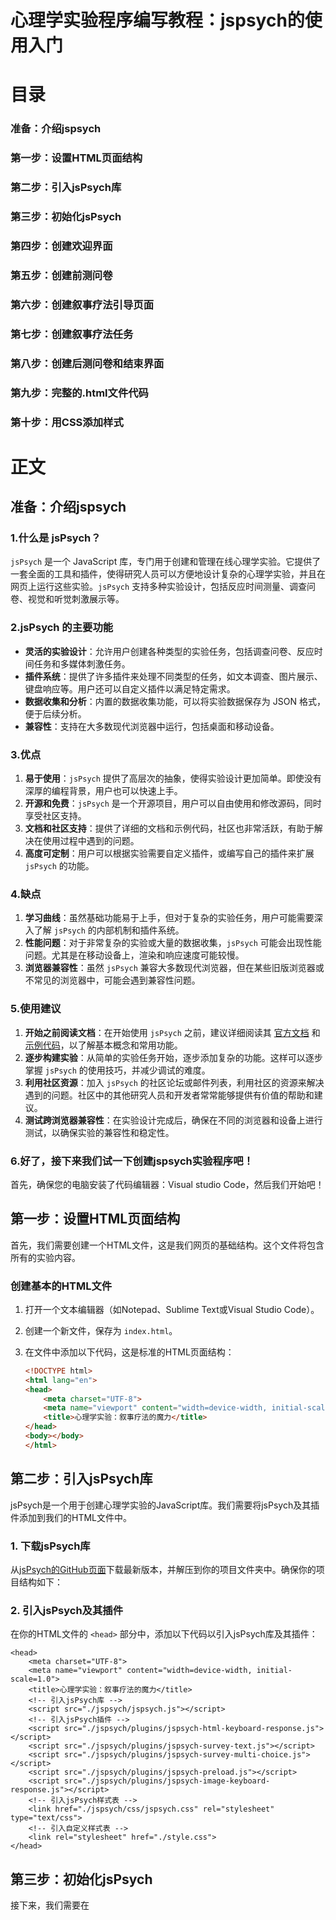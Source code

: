 # 心理学实验程序编写教程：jspsych的使用入门
# 目录

### 准备：介绍jspsych
### 第一步：设置HTML页面结构
### 第二步：引入jsPsych库
### 第三步：初始化jsPsych ##
### 第四步：创建欢迎界面 ##
### 第五步：创建前测问卷 ##
### 第六步：创建叙事疗法引导页面 ##
### 第七步：创建叙事疗法任务 ##
### 第八步：创建后测问卷和结束界面 ##
### 第九步：完整的.html文件代码 ##
### 第十步：用CSS添加样式 ###

# 正文
## 准备：介绍jspsych

### 1.什么是 jsPsych？

`jsPsych` 是一个 JavaScript 库，专门用于创建和管理在线心理学实验。它提供了一套全面的工具和插件，使得研究人员可以方便地设计复杂的心理学实验，并且在网页上运行这些实验。`jsPsych` 支持多种实验设计，包括反应时间测量、调查问卷、视觉和听觉刺激展示等。

### 2.jsPsych 的主要功能

- **灵活的实验设计**：允许用户创建各种类型的实验任务，包括调查问卷、反应时间任务和多媒体刺激任务。
- **插件系统**：提供了许多插件来处理不同类型的任务，如文本调查、图片展示、键盘响应等。用户还可以自定义插件以满足特定需求。
- **数据收集和分析**：内置的数据收集功能，可以将实验数据保存为 JSON 格式，便于后续分析。
- **兼容性**：支持在大多数现代浏览器中运行，包括桌面和移动设备。

### 3.优点

1. **易于使用**：`jsPsych` 提供了高层次的抽象，使得实验设计更加简单。即使没有深厚的编程背景，用户也可以快速上手。
2. **开源和免费**：`jsPsych` 是一个开源项目，用户可以自由使用和修改源码，同时享受社区支持。
3. **文档和社区支持**：提供了详细的文档和示例代码，社区也非常活跃，有助于解决在使用过程中遇到的问题。
4. **高度可定制**：用户可以根据实验需要自定义插件，或编写自己的插件来扩展 `jsPsych` 的功能。

### 4.缺点

1. **学习曲线**：虽然基础功能易于上手，但对于复杂的实验任务，用户可能需要深入了解 `jsPsych` 的内部机制和插件系统。
2. **性能问题**：对于非常复杂的实验或大量的数据收集，`jsPsych` 可能会出现性能问题。尤其是在移动设备上，渲染和响应速度可能较慢。
3. **浏览器兼容性**：虽然 `jsPsych` 兼容大多数现代浏览器，但在某些旧版浏览器或不常见的浏览器中，可能会遇到兼容性问题。

### 5.使用建议

1. **开始之前阅读文档**：在开始使用 `jsPsych` 之前，建议详细阅读其 [官方文档](https://www.jspsych.org/) 和 [示例代码](https://www.jspsych.org/examples/)，以了解基本概念和常用功能。
2. **逐步构建实验**：从简单的实验任务开始，逐步添加复杂的功能。这样可以逐步掌握 `jsPsych` 的使用技巧，并减少调试的难度。
3. **利用社区资源**：加入 `jsPsych` 的社区论坛或邮件列表，利用社区的资源来解决遇到的问题。社区中的其他研究人员和开发者常常能够提供有价值的帮助和建议。
4. **测试跨浏览器兼容性**：在实验设计完成后，确保在不同的浏览器和设备上进行测试，以确保实验的兼容性和稳定性。

### 6.好了，接下来我们试一下创建jspsych实验程序吧！

首先，确保您的电脑安装了代码编辑器：Visual studio Code，然后我们开始吧！

## 第一步：设置HTML页面结构

首先，我们需要创建一个HTML文件，这是我们网页的基础结构。这个文件将包含所有的实验内容。

### 创建基本的HTML文件

1. 打开一个文本编辑器（如Notepad、Sublime Text或Visual Studio Code）。
2. 创建一个新文件，保存为 `index.html`。
3. 在文件中添加以下代码，这是标准的HTML页面结构：

    ```html
    <!DOCTYPE html>
    <html lang="en">
    <head>
        <meta charset="UTF-8">
        <meta name="viewport" content="width=device-width, initial-scale=1.0">
        <title>心理学实验：叙事疗法的魔力</title>
    </head>
    <body></body>
    </html>
    ```
## 第二步：引入jsPsych库

jsPsych是一个用于创建心理学实验的JavaScript库。我们需要将jsPsych及其插件添加到我们的HTML文件中。

### 1. 下载jsPsych库

从[jsPsych的GitHub页面](https://github.com/jspsych/jsPsych)下载最新版本，并解压到你的项目文件夹中。确保你的项目结构如下：
### 2. 引入jsPsych及其插件

在你的HTML文件的 `<head>` 部分中，添加以下代码以引入jsPsych库及其插件：

```
<head>
    <meta charset="UTF-8">
    <meta name="viewport" content="width=device-width, initial-scale=1.0">
    <title>心理学实验：叙事疗法的魔力</title>
    <!-- 引入jsPsych库 -->
    <script src="./jspsych/jspsych.js"></script>
    <!-- 引入jsPsych插件 -->
    <script src="./jspsych/plugins/jspsych-html-keyboard-response.js"></script>
    <script src="./jspsych/plugins/jspsych-survey-text.js"></script>
    <script src="./jspsych/plugins/jspsych-survey-multi-choice.js"></script>
    <script src="./jspsych/plugins/jspsych-preload.js"></script>
    <script src="./jspsych/plugins/jspsych-image-keyboard-response.js"></script>
    <!-- 引入jsPsych样式表 -->
    <link href="./jspsych/css/jspsych.css" rel="stylesheet" type="text/css">
    <!-- 引入自定义样式表 -->
    <link rel="stylesheet" href="./style.css">
</head>
```
## 第三步：初始化jsPsych ##
接下来，我们需要在 <script> 标签中初始化jsPsych。这一步是在网页加载完毕后，准备好jsPsych运行所需的环境。

1. 初始化jsPsych
在HTML文件的 <body> 部分中，添加一个 <script> 标签，并在其中初始化jsPsych：
```
    <body></body>
    <script>
    const jsPsych = initJsPsych(); // 初始化jsPsych
    </script>
```
### 完整代码:
```
<!DOCTYPE html>
<html lang="en">
<head>
    <meta charset="UTF-8">
    <meta name="viewport" content="width=device-width, initial-scale=1.0">
    <title>心理学实验：叙事疗法的魔力</title><!-- 初始化html -->
    <script src="./jspsych/jspsych.js"></script>
    <script src="./jspsych/plugin-html-keyboard-response.js"></script>
    <script src="./jspsych/plugin-survey-text.js"></script>
    <script src="./jspsych/plugin-survey-multi-choice.js"></script>
    <script src="./jspsych/plugin-preload.js"></script>
    <script src="./jspsych/plugin-image-keyboard-response.js"></script><!-- 初始化jspsych -->
    <link href="./jspsych/jspsych.css" rel="stylesheet" type="text/css">
    <link rel="stylesheet" href="./style.css"> <!-- 初始化CSS文件 -->
</head>
<body></body>
<script>
     const jsPsych = initJsPsych();/* 初始化jsPsych */
</script>
```
代码解析：
- `<!DOCTYPE html>`声明文档类型为HTML5。
- `<html lang="en">`定义HTML文档的语言为英语。
- `<head>`包含文档的元数据（如文档标题和引用的CSS、JavaScript文件）。
- `<meta charset="UTF-8">`设置字符编码为UTF-8。
- `<meta name="viewport" content="width=device-width, initial-scale=1.0">`确保页面在不同设备上正常显示。
- `<title>`定义网页标题。
- `<script>`引入jsPsych库和相关插件。
- `<link>`引入jsPsych的CSS文件和自定义样式文件。
- `<body>`文档的主体内容。


## 第四步：创建欢迎界面 ##
现在我们可以开始创建实验的第一个部分——欢迎界面。这个界面将向参与者展示一个欢迎信息，并等待他们按下任意键继续，包括：
- 1.创建一个名为 welcome 的变量，用于存储欢迎界面的配置信息。

- 2.设置类型为 jsPsychHtmlKeyboardResponse，表示这是一个HTML键盘响应类型的任务。

- 3.在 stimulus 属性中，定义要显示的HTML内容。这段HTML内容将显示一段欢迎辞，并指导参与者按任意键开始实验。

在 <script> 标签中，添加以下代码来创建一个欢迎界面：

```
<script>
    const jsPsych = initJsPsych(); // 初始化jsPsych

    // 欢迎界面
    var welcome = {
        type: jsPsychHtmlKeyboardResponse,
        stimulus: `<p id="end"><span style="color:red;font-size:50px;align-items: center;"><br><br>欢迎参加本次心理学实验</span><br><br><br><br><br><br>
                   <span style="font-weight:bold">本实验的目的是想让您了解并体验一种心理咨询的方法：叙事疗法<br><br>请保证周围环境安静并用心思考作答,相信您会藉此体会到叙事疗法的乐趣。</span><br><br><br><br><br><br><br><br><br>您的数据将会被上传到安全保密的实验数据库，仅作科研用途<br>
                   感谢您参与我们的实验，如果您准备好了,请按<span style="color: red">任意键</span>开始实验吧!</p>`
    };

    // 运行实验
    jsPsych.run([welcome]);
</script>
```
## 第五步：创建前测问卷 ##
前测问卷将收集参与者在实验开始前的一些基本信息和情绪状态。这部分问卷将使用jsPsych的 jspsych-survey-text 和 jspsych-survey-multi-choice 插件。
### 1. 创建前测问卷的文本部分
首先，我们创建一个包含开放性问题的前测问卷部分，包括：
- 1. 创建一个名为 `pretest1` 的变量，用于存储前测问卷的配置信息。
- 2. 设置类型为 `jsPsychSurveyText`，表示这是一个文本输入类型的问卷。
- 3. 在 `preamble` 属性中，定义问卷的前言。
- 4. 在 `questions` 属性中，定义具体的问题列表，每个问题包括 `prompt`、`rows` 和 `columns` 属性，分别表示问题的提示文本、行数和列数。
- 5. 设置 `button_label` 属性为 '继续'，表示按钮的标签。
 代码如下：
```
<script>
    const jsPsych = initJsPsych(); // 初始化jsPsych

    // 欢迎界面
    var welcome = {
        type: jsPsychHtmlKeyboardResponse,
        stimulus: `<p id="end"><span style="color:red;font-size:50px;align-items: center;"><br><br>欢迎参加本次心理学实验</span><br><br><br><br><br><br>
                   <span style="font-weight:bold">本实验的目的是想让您了解并体验一种心理咨询的方法：叙事疗法<br><br>请保证周围环境安静并用心思考作答,相信您会藉此体会到叙事疗法的乐趣。</span><br><br><br><br><br><br><br><br><br>您的数据将会被上传到安全保密的实验数据库，仅作科研用途<br>
                   感谢您参与我们的实验，如果您准备好了,请按<span style="color: red">任意键</span>开始实验吧!</p>`
    };

    // 前测问卷文本部分
    var pretest1 = {
        type: jsPsychSurveyText,
        preamble: '首先,请填写以下问卷',
        questions: [
            {prompt: '1.最近,最困扰您的问题是：', rows: 2, columns: 100},
            {prompt: '2.可以详细聊聊吗?', rows: 6, columns: 100},
            {prompt: '3.每次出现这个问题,您内心都会产生怎样的感受呢?', rows: 6, columns: 100},
        ],
        button_label: '继续',
    };

    // 运行实验
    jsPsych.run([welcome, pretest1]);
</script>
```
### 2. 创建前测问卷的选择题部分
接下来，我们创建一个包含选择题的前测问卷部分，包括：
- 1. 创建一个名为 `pretest2` 的变量，用于存储前测指标的配置信息。
- 2. 设置类型为 `jsPsychSurveyMultiChoice`，表示这是一个多选类型的问卷。
- 3. 在 `preamble` 属性中，定义问卷的前言。
- 4. 在 `questions` 属性中，定义具体的问题列表，每个问题包括 `prompt`、`name`、`options`、`required` 和 `horizontal` 属性，分别表示问题的提示文本、名称、选项、是否必填和是否水平排列。
- 5. 设置 `button_label` 属性为 '继续'，表示按钮的标签。
  代码如下：
```
<script>
    // 前测问卷选择题部分
    var pretest2 = {
        type: jsPsychSurveyMultiChoice,
        preamble: '请选择：',
        questions: [
            {
                prompt: "1.现在,您的心情如何？(1~10程度逐渐升高,1是极其低落,10是非常愉悦)",
                name: 'mood1', 
                options: ['1', '2', '3', '4', '5', '6', '7', '8', '9', '10'],
                required: true
            },
            {
                prompt: "2.最近一周,您内心的压力感受如何？(1~10程度逐渐升高,1是没有压力,10是非常大的压力)",
                name: 'stress1', 
                options: ['1', '2', '3', '4', '5', '6', '7', '8', '9', '10'],
                required: true
            }
        ],
        button_label: '继续'
    };
</script>
```

## 第六步：创建叙事疗法引导页面 ##
接下来，我们创建一个页面，用于引导参与者进入叙事疗法的情境,和欢迎界面一样，这部分将使用jspsych-html-keyboard-response插件。
```
     var illustrate = {
      type: jsPsychHtmlKeyboardResponse,
      stimulus: `<p id = illustrate><br><br><br><br><br><br><br><br><span style ="font-weight:bold">我们听过的故事影响着我们的生活，而我们所讲的故事定义了我们自己。
                  <br><br>您的问题一定给您带来了诸多烦恼吧，现在，请您深呼吸并尽量放松。</span><br><br><br><br><br>
                  接下来我们将给您呈现一系列图片来转换您的注意力。<br>
                  请您给每个图片编<span style ="color: red">两个截然不同</span>的故事。<br><br>
                  每个故事编完之后再总结一下这张图片给您的感受吧!<br><br><br>
                  不需说出来,请用心体会叙事带来的力量......<br>
                  (按<span style ="color: red">任意键</span>开始)</p>
                  `
     };
```

## 第七步：创建叙事疗法任务 ##
在这一步中，我们将创建一个页面，呈现图片让被试自己编故事，编完按空格进入下一页面。这部分将使用jspsych-survey-text插件，包括：
- 1. 创建一个名为 `preload` 的变量，用于存储实验前加载资源的配置信息。
- 2. 设置类型为 `jsPsychPreload`，表示这是一个资源预加载任务，确保在实验开始前，所有必需的资源都已经加载完成。
- 3. 设置 `auto_preload` 属性为 `true`，表示自动加载所有需要的资源。
- 4. 创建名为 `image1` 的变量，用于存储显示第一张图片的配置信息。
- 5. 设置类型为 `jsPsychImageKeyboardResponse`，表示这是一个图像键盘响应类型的任务。
- 6. 在 `stimulus` 属性中，指定图片的路径。设置 `render_on_canvas` 为 `false`，表示不在画布上渲染图像，直接显示图片。
- 7. 设置 `choices` 属性为 `[' ']`，表示参与者按空格键继续。
- 8. 设置 `stimulus_width` 为 `800`，定义图像的宽度。
- 9. 在 `prompt` 属性中，定义显示的提示文本，指导参与者按空格键继续。
- 10. 创建名为 `image2` 的变量，用于存储显示第二张图片的配置信息。设置与 `image1` 类似的属性，确保显示第二张图片。
代码如下：
```
<script>
     var preload = {
      type: jsPsychPreload,
      auto_preload: true
     };
     
     var image1 = {
     type: jsPsychImageKeyboardResponse,
     stimulus: './Stimuli/images/image3.jpg',
     render_on_canvas: false,
     choices: [' '],
     stimulus_width:800,
     prompt:'<p>按空格键继续</p>'
     };

     var image2 = {
     type: jsPsychImageKeyboardResponse,
     stimulus: './Stimuli/images/image2.jpg',
     render_on_canvas: false,
     choices: [' '],
     stimulus_width:800,
     prompt:'<p>按空格键继续</p>'
     };
</script>
```


## 第八步：创建后测问卷和结束界面 ##
最后，我们创建一个后测问卷和结束界面，感谢参与者并告知他们实验结束。这部分和前测问卷与说明界面用到的插件一样，实现方法参考前面这两个部分。
代码如下：
```
   /* 后测问卷 */
     var Post_test1 = {
      type: jsPsychSurveyText,
      preamble: '<p id = Post_test_premble>叙事是一种力量,找到新的叙事,您就找到了新的力量源泉,也就有了解决问题的资源。下面,请仔细思考下面的问题:</p>',
      questions: [
       {prompt: '1.如果要给您的问题给一个命名,根据它带来的感受,您会把它命名成:(比如:小房间、瘪掉的气球、大黑狗等等)',rows:1,columns:120},
       {prompt: '2.问什么给予它这个名字,您能详细地定义一下它么?', rows:2,columns:120},
       {prompt: '3.结合前面叙事的经验,请问您可以从另一个角度来描述自己的问题吗?', rows:6,columns:120},
       {prompt: '4.如此,结合您以前成功经验,您觉得这个问题可以从哪些角度尝试着解决呢?', rows:6,columns:120},
        ],          
        button_label : '继续',
     };

     /* 后测指标 */
     var Post_test2 = {
      type: jsPsychSurveyMultiChoice,
      preamble: '<p id = Post_test2_preamble><span style = "color: red">恭喜您!</span><br><br>通过对叙事疗法的了解和一些的简单训练,您对您的问题又有了新的见解。在面对问题时,请带着这份知识和见解冷静地思考对策吧！<br><br>最后,请再做一次下面的选择:</p>',
      questions: [
      {
      prompt: "1.现在,您的心情如何？(1~10程度逐渐升高,1是极其低落,10是非常愉悦)",                                                
      name: 'mood2', 
      options: ['1', '2', '3', '4', '5', '6', '7', '8', '9', '10'], 
      required: true,
      horizontal: true
      },
      {
      prompt: "2.假设这个问题再次出现,您有多大把握可以成功解决它或者将它的影响降到最低？(1~10程度逐渐升高,1是完全无望,10是很有信心)", 
      name: 'confidence2', 
      options: ['1', '2', '3', '4', '5', '6', '7', '8', '9', '10'], 
      required: true,
      horizontal: true
      }, 
       ],
       button_label : '继续',
     };

     /* 结束界面 */
     var end = {
      type: jsPsychHtmlKeyboardResponse,
      stimulus: `<p id = end><span style = "color:red;font-size:50px;align-items: center;"><br><br>感谢您的参与!</span><br><br><br><br><br><br><br>
                 <span style ="font-weight:bold">叙事是每个人都会的技能,发现叙事的力量并利用它,能够将我们自己抽身于问题之外,我们的人生就会有无限种可能。</span>
                 <br><br><br><br><br><br><br><br><br><br>叙事疗法的经典书籍:《叙事治疗的力量：故事、知识、权力》——作者: [澳] 迈克尔·怀特 / [新西兰] 戴维·爱普斯顿<br>
                 如果有任何问题,欢迎与主试交流:kailiangge@yeah.net</p>
                  `,
      choices: "NO_KEYS",
     };
```

## 第九步：完整的.html文件代码 ##
最后，再加上按时间线运行的语句：Run使得实验可以跑起来，下面是将所有部分组合在一起的完整HTML代码：
```
<!DOCTYPE html>
<html lang="en">
<head>
    <meta charset="UTF-8">
    <meta name="viewport" content="width=device-width, initial-scale=1.0">
    <title>心理学实验：叙事疗法的魔力</title><!-- 初始化html -->
    <script src="./jspsych/jspsych.js"></script>
    <script src="./jspsych/plugin-html-keyboard-response.js"></script>
    <script src="./jspsych/plugin-survey-text.js"></script>
    <script src="./jspsych/plugin-survey-multi-choice.js"></script>
    <script src="./jspsych/plugin-preload.js"></script>
    <script src="./jspsych/plugin-image-keyboard-response.js"></script><!-- 初始化jspsych -->
    <link href="./jspsych/jspsych.css" rel="stylesheet" type="text/css">
    <link rel="stylesheet" href="./style.css"> <!-- 初始化CSS文件 -->
</head>
<body></body>
<script>
     const jsPsych = initJsPsych();/* 初始化jsPsych */
     
     /* 欢迎界面 */
     var welcome = {
      type: jsPsychHtmlKeyboardResponse,
      stimulus: `<p id = end><span style = "color:red;font-size:50px;align-items: center;"><br><br>欢迎参加本次心理学实验</span><br><br><br><br><br><br>
                 <span style ="font-weight:bold">本实验的目的是想让您了解并体验一种心理咨询的方法：叙事疗法<br><br>请保证周围环境安静并用心思考作答,相信您会藉此体会到叙事疗法的乐趣。</span><br><br><br><br><br><br><br><br><br>您的数据将会被上传到安全保密的实验数据库，仅作科研用途<br>
                 感谢您参与我们的实验，如果您准备好了,请按<span style ="color: red">任意键</span>开始实验吧!</p>
                  `
     };

     /* 前测问卷 */
     var pretest1 = {
      type: jsPsychSurveyText,
      preamble: '首先,请填写以下问卷',
      questions: [
       {prompt: '1.最近,最困扰您的问题是：',rows:2,columns:100},
       {prompt: '2.可以详细聊聊吗?', rows:6,columns:100},
       {prompt: '3.每次出现这个问题,您内心都会产生怎样的感受呢?', rows:6,columns:100},
        ],          
        button_label : '继续',
     };

     /* 前测指标 */
     var pretest2 = {
      type: jsPsychSurveyMultiChoice,
      preamble: '请选择：',
      questions: [
      {
      prompt: "1.现在,您的心情如何？(1~10程度逐渐升高,1是极其低落,10是非常愉悦)",                                                
      name: 'mood1', 
      options: ['1', '2', '3', '4', '5', '6', '7', '8', '9', '10'], 
      required: true,
      horizontal: true
      },
      {
      prompt: "2.假设这个问题再次出现,您有多大把握可以成功解决它或者将它的影响降到最低？(1~10程度逐渐升高,1是完全无望,10是很有信心)", 
      name: 'confidence1', 
      options: ['1', '2', '3', '4', '5', '6', '7', '8', '9', '10'], 
      required: true,
      horizontal: true
      }, 
       ],
       button_label : '继续',
     };

     /* 实验的说明 */
     var illustrate = {
      type: jsPsychHtmlKeyboardResponse,
      stimulus: `<p id = illustrate><br><br><br><br><br><br><br><br><span style ="font-weight:bold">我们听过的故事影响着我们的生活，而我们所讲的故事定义了我们自己。
                  <br><br>您的问题一定给您带来了诸多烦恼吧，现在，请您深呼吸并尽量放松。</span><br><br><br><br><br>
                  接下来我们将给您呈现一系列图片来转换您的注意力。<br>
                  请您给每个图片编<span style ="color: red">两个截然不同</span>的故事。<br><br>
                  每个故事编完之后再总结一下这张图片给您的感受吧!<br><br><br>
                  不需说出来,请用心体会叙事带来的力量......<br>
                  (按<span style ="color: red">任意键</span>开始)</p>
                  `
     };

     /* 进行实验 */
     var preload = {
      type: jsPsychPreload,
      auto_preload: true
     };
     
     var image1 = {
     type: jsPsychImageKeyboardResponse,
     stimulus: './Stimuli/images/image3.jpg',
     render_on_canvas: false,
     choices: [' '],
     stimulus_width:800,
     prompt:'<p>按空格键继续</p>'
     };

     var image2 = {
     type: jsPsychImageKeyboardResponse,
     stimulus: './Stimuli/images/image2.jpg',
     render_on_canvas: false,
     choices: [' '],
     stimulus_width:800,
     prompt:'<p>按空格键继续</p>'
     };

    /* 后测问卷 */
     var Post_test1 = {
      type: jsPsychSurveyText,
      preamble: '<p id = Post_test_premble>叙事是一种力量,找到新的叙事,您就找到了新的力量源泉,也就有了解决问题的资源。下面,请仔细思考下面的问题:</p>',
      questions: [
       {prompt: '1.如果要给您的问题给一个命名,根据它带来的感受,您会把它命名成:(比如:小房间、瘪掉的气球、大黑狗等等)',rows:1,columns:120},
       {prompt: '2.问什么给予它这个名字,您能详细地定义一下它么?', rows:2,columns:120},
       {prompt: '3.结合前面叙事的经验,请问您可以从另一个角度来描述自己的问题吗?', rows:6,columns:120},
       {prompt: '4.如此,结合您以前成功经验,您觉得这个问题可以从哪些角度尝试着解决呢?', rows:6,columns:120},
        ],          
        button_label : '继续',
     };

     /* 后测指标 */
     var Post_test2 = {
      type: jsPsychSurveyMultiChoice,
      preamble: '<p id = Post_test2_preamble><span style = "color: red">恭喜您!</span><br><br>通过对叙事疗法的了解和一些的简单训练,您对您的问题又有了新的见解。在面对问题时,请带着这份知识和见解冷静地思考对策吧！<br><br>最后,请再做一次下面的选择:</p>',
      questions: [
      {
      prompt: "1.现在,您的心情如何？(1~10程度逐渐升高,1是极其低落,10是非常愉悦)",                                                
      name: 'mood2', 
      options: ['1', '2', '3', '4', '5', '6', '7', '8', '9', '10'], 
      required: true,
      horizontal: true
      },
      {
      prompt: "2.假设这个问题再次出现,您有多大把握可以成功解决它或者将它的影响降到最低？(1~10程度逐渐升高,1是完全无望,10是很有信心)", 
      name: 'confidence2', 
      options: ['1', '2', '3', '4', '5', '6', '7', '8', '9', '10'], 
      required: true,
      horizontal: true
      }, 
       ],
       button_label : '继续',
     };

     /* 结束界面 */
     var end = {
      type: jsPsychHtmlKeyboardResponse,
      stimulus: `<p id = end><span style = "color:red;font-size:50px;align-items: center;"><br><br>感谢您的参与!</span><br><br><br><br><br><br><br>
                 <span style ="font-weight:bold">叙事是每个人都会的技能,发现叙事的力量并利用它,能够将我们自己抽身于问题之外,我们的人生就会有无限种可能。</span>
                 <br><br><br><br><br><br><br><br><br><br>叙事疗法的经典书籍:《叙事治疗的力量：故事、知识、权力》——作者: [澳] 迈克尔·怀特 / [新西兰] 戴维·爱普斯顿<br>
                 如果有任何问题,欢迎与主试交流:kailiangge@yeah.net</p>
                  `,
      choices: "NO_KEYS",
     };

     /* 按时间线运行 */
     jsPsych.run([welcome,pretest1,pretest2,illustrate, preload, image1,image2,Post_test1,Post_test2,end]);

</script>
</html>
```
## 第十步：用CSS添加样式 ##

### 1.什么是 CSS？

**CSS**（层叠样式表，Cascading Style Sheets）是一种用于描述 HTML 或 XML 文档（包括 SVG 和 XHTML）的样式的语言。CSS 控制网页的视觉呈现和布局，使得开发者可以在不改变文档结构的情况下调整其样式和布局。

### 2.CSS 的基本概念

1. **选择器**：选择器用于选择 HTML 元素，以便对这些元素应用样式。常见的选择器包括元素选择器（如 `p`）、类选择器（如 `.class-name`）、ID 选择器（如 `#id-name`）等。

2. **属性和属性值**：CSS 样式由属性和属性值组成。属性定义了要应用的样式，属性值则指定了样式的具体内容。例如，`color: red;` 这段 CSS 代码设置了文本颜色为红色。

3. **规则集**：CSS 规则集由选择器和声明块组成。声明块包含一个或多个属性和属性值对。规则集的语法如下：
   ```css
   selector {
       property: value;
       property: value;
   }
   ```

4. **层叠和继承**：CSS 的 "层叠" 和 "继承" 特性使得样式可以层叠和继承。例如，如果某个元素的特定样式没有被定义，它将会继承其父元素的样式。

### 3.CSS 的基本语法

CSS 规则的基本语法如下：

```css
selector {
    property: value;
}
```

### 示例

```css
/* 选择所有的 <h1> 元素 */
h1 {
    color: blue; /* 设置文本颜色为蓝色 */
    font-size: 24px; /* 设置字体大小为 24 像素 */
}

/* 选择所有具有 class="highlight" 的元素 */
.highlight {
    background-color: yellow; /* 设置背景颜色为黄色 */
    font-weight: bold; /* 设置字体加粗 */
}

/* 选择 ID 为 "header" 的元素 */
#header {
    text-align: center; /* 设置文本居中对齐 */
}
```

### 4.CSS 的优点

1. **分离内容和样式**：CSS 允许将文档的内容（HTML）与样式（CSS）分开，使得文档的结构更加清晰和易于维护。

2. **提高重用性**：通过定义样式类，可以在多个页面中重用相同的样式，提高了代码的重用性和一致性。

3. **响应式设计**：CSS 支持响应式设计，通过媒体查询（media queries）可以创建适应不同设备和屏幕尺寸的布局。

4. **提升用户体验**：CSS 提供了丰富的视觉效果，如动画、过渡效果等，可以显著提升用户体验。

## CSS 的缺点

1. **浏览器兼容性**：不同浏览器可能对 CSS 的支持程度有所不同，这可能导致跨浏览器显示不一致的问题。

2. **学习曲线**：虽然 CSS 基础易学，但高级特性和复杂布局可能需要较长的学习时间。

3. **性能问题**：大量的 CSS 规则和复杂的样式可能会影响网页的渲染性能。

### 5.使用建议

1. **使用外部样式表**：将 CSS 样式放在外部样式表中，而不是嵌入到 HTML 文件中，这样可以提高代码的可维护性和重用性。

2. **利用现代 CSS 特性**：使用 Flexbox 和 Grid 布局来创建响应式和灵活的布局，这些特性可以简化复杂的布局问题。

3. **编写可维护的代码**：遵循命名规范，保持 CSS 代码整洁和有序，便于团队协作和后期维护。

4. **测试跨浏览器兼容性**：确保在不同的浏览器和设备上测试样式，确保网页在各种环境下的正常显示。

### 6.编写CSS样式表`style.css`文件

注意：`#`用来选择某ID，`.`用来选择某Class.

更多的控制方法可以在下面的网站中翻找：[www.w3school.com.cn](www.w3school.com.cn)，这里只是做一个示范

在style.css文件中打出如下代码来选择对应元素并修改实验的样式：

```
/* 定义页面和刺激的flexbox属性 */
body {
    display: flex;
    justify-content: center;
    align-items: center;
    background-color: white;
    height: 100vh;
    width: 100vw;
    margin: 0;
}
#jspsych-content {
    display: flex;
    flex-direction: column;
    justify-content: center;
    align-items: center;
    background-color: white;
    height: 100vh;
    width: 100vw;
    margin: 0;
}

/* 欢迎界面 */
/* #welcome {
    color : black;
    justify-content: center;
    align-items: center;
    background-color: white;
    font-size:  20px;
    height: 600px;
} */

/* 问卷1界面 */
#jspsych-survey-text-preamble {
    color : black;
    background-color: white;
    font-size:  30px;
    font-weight: bold;
    height: 50px;
}
.jspsych-survey-text{
    text-align: left;
    margin: 5px;
}
#input-0{
    font-family: Arial, Helvetica, sans-serif;
    font-size:  15px;
}
#input-1{
    font-family: Arial, Helvetica, sans-serif;
    font-size:  15px;
}
#input-2{
    font-family: Arial, Helvetica, sans-serif;
    font-size:  15px;
}
 
/* 选择1界面 */
#jspsych-survey-multi-choice-preamble{
    color : black;
    background-color: white;
    font-size:  30px;
    font-weight: bold;
    height: 50px;
}
p.jspsych-survey-multi-choice-text.survey-multi-choice{
    text-align: left;
    white-space: wrap;
}
.jspsych-survey-multi-choice-option{
    display: flex;
    flex-wrap: wrap;
}

/* 说明1界面 */
#illustrate{
    color : black;
    justify-content: center;
    align-items: center;
    background-color: white;
    font-size:  20px;
    height: 600px;
}

/* 问卷2界面 */
#Post_test_premble {
    color : black;
    background-color: white;
    font-size:  20px;
    font-weight: bold;
    height: 50px;
}
#input-3{
    font-family: Arial, Helvetica, sans-serif;
    font-size:  15px;
}

/* 选择2界面 */
#Post_test2_preamble{
    color : black;
    background-color: white;
    font-size:  20px;
    font-weight: bold;
    height: 50px;
    position: relative;
    bottom: 100px;
}
```







